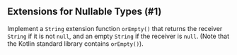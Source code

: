 ## Extensions for Nullable Types (#1)

Implement a `String` extension function `orEmpty()` that returns the receiver
`String` if it is not `null`, and an empty `String` if the receiver is `null`.
(Note that the Kotlin standard library contains `orEmpty()`).
